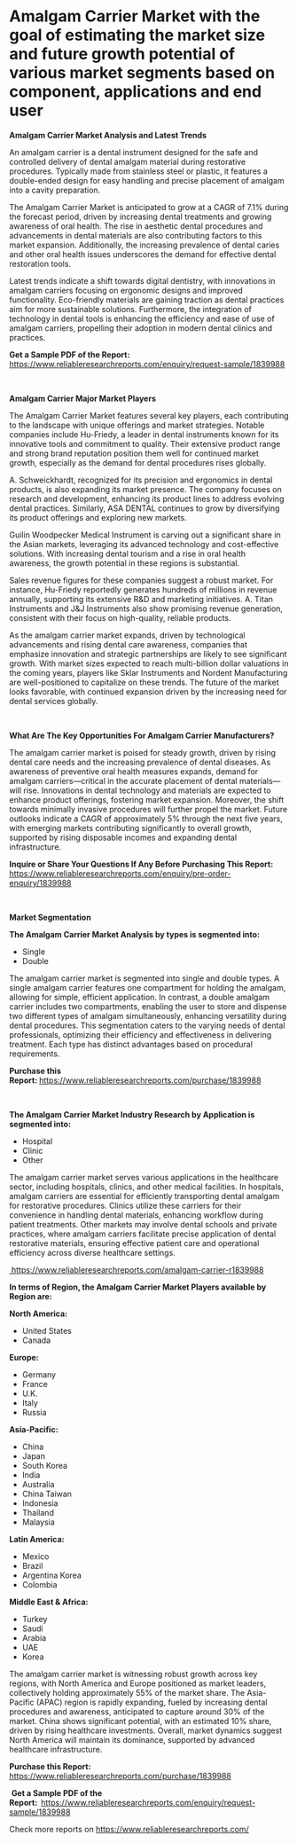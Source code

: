 <p><h1>Amalgam Carrier Market with the goal of estimating the market size and future growth potential of various market segments based on component, applications and end user</h1></p><p><strong>Amalgam Carrier Market Analysis and Latest Trends</strong></p>
<p><p>An amalgam carrier is a dental instrument designed for the safe and controlled delivery of dental amalgam material during restorative procedures. Typically made from stainless steel or plastic, it features a double-ended design for easy handling and precise placement of amalgam into a cavity preparation.</p><p>The Amalgam Carrier Market is anticipated to grow at a CAGR of 7.1% during the forecast period, driven by increasing dental treatments and growing awareness of oral health. The rise in aesthetic dental procedures and advancements in dental materials are also contributing factors to this market expansion. Additionally, the increasing prevalence of dental caries and other oral health issues underscores the demand for effective dental restoration tools.</p><p>Latest trends indicate a shift towards digital dentistry, with innovations in amalgam carriers focusing on ergonomic designs and improved functionality. Eco-friendly materials are gaining traction as dental practices aim for more sustainable solutions. Furthermore, the integration of technology in dental tools is enhancing the efficiency and ease of use of amalgam carriers, propelling their adoption in modern dental clinics and practices.</p></p>
<p><strong>Get a Sample PDF of the Report:&nbsp;</strong> <a href="https://www.reliableresearchreports.com/enquiry/request-sample/1839988?utm_campaign=2989&utm_medium=2&utm_source=Github&utm_content=ia&utm_term=03032025&utm_id=amalgam-carrier">https://www.reliableresearchreports.com/enquiry/request-sample/1839988</a></p>
<p>&nbsp;</p>
<p><strong>Amalgam Carrier Major Market Players</strong></p>
<p><p>The Amalgam Carrier Market features several key players, each contributing to the landscape with unique offerings and market strategies. Notable companies include Hu-Friedy, a leader in dental instruments known for its innovative tools and commitment to quality. Their extensive product range and strong brand reputation position them well for continued market growth, especially as the demand for dental procedures rises globally.</p><p>A. Schweickhardt, recognized for its precision and ergonomics in dental products, is also expanding its market presence. The company focuses on research and development, enhancing its product lines to address evolving dental practices. Similarly, ASA DENTAL continues to grow by diversifying its product offerings and exploring new markets.</p><p>Guilin Woodpecker Medical Instrument is carving out a significant share in the Asian markets, leveraging its advanced technology and cost-effective solutions. With increasing dental tourism and a rise in oral health awareness, the growth potential in these regions is substantial.</p><p>Sales revenue figures for these companies suggest a robust market. For instance, Hu-Friedy reportedly generates hundreds of millions in revenue annually, supporting its extensive R&D and marketing initiatives. A. Titan Instruments and J&J Instruments also show promising revenue generation, consistent with their focus on high-quality, reliable products.</p><p>As the amalgam carrier market expands, driven by technological advancements and rising dental care awareness, companies that emphasize innovation and strategic partnerships are likely to see significant growth. With market sizes expected to reach multi-billion dollar valuations in the coming years, players like Sklar Instruments and Nordent Manufacturing are well-positioned to capitalize on these trends. The future of the market looks favorable, with continued expansion driven by the increasing need for dental services globally.</p></p>
<p>&nbsp;</p>
<p><strong>What Are The Key Opportunities For Amalgam Carrier Manufacturers?</strong></p>
<p><p>The amalgam carrier market is poised for steady growth, driven by rising dental care needs and the increasing prevalence of dental diseases. As awareness of preventive oral health measures expands, demand for amalgam carriers—critical in the accurate placement of dental materials—will rise. Innovations in dental technology and materials are expected to enhance product offerings, fostering market expansion. Moreover, the shift towards minimally invasive procedures will further propel the market. Future outlooks indicate a CAGR of approximately 5% through the next five years, with emerging markets contributing significantly to overall growth, supported by rising disposable incomes and expanding dental infrastructure.</p></p>
<p><strong>Inquire or Share Your Questions If Any Before Purchasing This Report:</strong> <a href="https://www.reliableresearchreports.com/enquiry/pre-order-enquiry/1839988?utm_campaign=2989&utm_medium=2&utm_source=Github&utm_content=ia&utm_term=03032025&utm_id=amalgam-carrier">https://www.reliableresearchreports.com/enquiry/pre-order-enquiry/1839988</a></p>
<p>&nbsp;</p>
<p><strong>Market Segmentation</strong></p>
<p><strong>The Amalgam Carrier Market Analysis by types is segmented into:</strong></p>
<p><ul><li>Single</li><li>Double</li></ul></p>
<p><p>The amalgam carrier market is segmented into single and double types. A single amalgam carrier features one compartment for holding the amalgam, allowing for simple, efficient application. In contrast, a double amalgam carrier includes two compartments, enabling the user to store and dispense two different types of amalgam simultaneously, enhancing versatility during dental procedures. This segmentation caters to the varying needs of dental professionals, optimizing their efficiency and effectiveness in delivering treatment. Each type has distinct advantages based on procedural requirements.</p></p>
<p><strong>Purchase this Report:&nbsp;</strong><a href="https://www.reliableresearchreports.com/purchase/1839988?utm_campaign=2989&utm_medium=2&utm_source=Github&utm_content=ia&utm_term=03032025&utm_id=amalgam-carrier">https://www.reliableresearchreports.com/purchase/1839988</a></p>
<p>&nbsp;</p>
<p><strong>The Amalgam Carrier Market Industry Research by Application is segmented into:</strong></p>
<p><ul><li>Hospital</li><li>Clinic</li><li>Other</li></ul></p>
<p><p>The amalgam carrier market serves various applications in the healthcare sector, including hospitals, clinics, and other medical facilities. In hospitals, amalgam carriers are essential for efficiently transporting dental amalgam for restorative procedures. Clinics utilize these carriers for their convenience in handling dental materials, enhancing workflow during patient treatments. Other markets may involve dental schools and private practices, where amalgam carriers facilitate precise application of dental restorative materials, ensuring effective patient care and operational efficiency across diverse healthcare settings.</p></p>
<p><a href="https://www.reliableresearchreports.com/amalgam-carrier-r1839988?utm_campaign=2989&utm_medium=2&utm_source=Github&utm_content=ia&utm_term=03032025&utm_id=amalgam-carrier">&nbsp;https://www.reliableresearchreports.com/amalgam-carrier-r1839988</a></p>
<p><strong>In terms of Region, the Amalgam Carrier Market Players available by Region are:</strong></p>
<p>
    <p> <strong> North America: </strong>
        <ul>
            <li>United States</li>
            <li>Canada</li>
        </ul>
        </p> 
    <p> <strong> Europe: </strong>
        <ul>
            <li>Germany</li>
            <li>France</li>
            <li>U.K.</li>
            <li>Italy</li>
            <li>Russia</li>
        </ul>
        </p> 
    <p> <strong> Asia-Pacific: </strong>
        <ul>
            <li>China</li>
            <li>Japan</li>
            <li>South Korea</li>
            <li>India</li>
            <li>Australia</li>
            <li>China Taiwan</li>
            <li>Indonesia</li>
            <li>Thailand</li>
            <li>Malaysia</li>
        </ul>
        </p> 
    <p> <strong> Latin America: </strong>
        <ul>
            <li>Mexico</li>
            <li>Brazil</li>
            <li>Argentina Korea</li>
            <li>Colombia</li>
        </ul>
        </p> 
    <p> <strong> Middle East & Africa: </strong>
        <ul>
            <li>Turkey</li>
            <li>Saudi</li>
            <li>Arabia</li>
            <li>UAE</li>
            <li>Korea</li>
        </ul>
    </p>
    </p>
<p><p>The amalgam carrier market is witnessing robust growth across key regions, with North America and Europe positioned as market leaders, collectively holding approximately 55% of the market share. The Asia-Pacific (APAC) region is rapidly expanding, fueled by increasing dental procedures and awareness, anticipated to capture around 30% of the market. China shows significant potential, with an estimated 10% share, driven by rising healthcare investments. Overall, market dynamics suggest North America will maintain its dominance, supported by advanced healthcare infrastructure.</p></p>
<p><strong>Purchase this Report: </strong><a href="https://www.reliableresearchreports.com/purchase/1839988?utm_campaign=2989&utm_medium=2&utm_source=Github&utm_content=ia&utm_term=03032025&utm_id=amalgam-carrier">https://www.reliableresearchreports.com/purchase/1839988</a></p>
<p>&nbsp;<strong>Get a Sample PDF of the Report:&nbsp;&nbsp;</strong><a href="https://www.reliableresearchreports.com/enquiry/request-sample/1839988?utm_campaign=2989&utm_medium=2&utm_source=Github&utm_content=ia&utm_term=03032025&utm_id=amalgam-carrier">https://www.reliableresearchreports.com/enquiry/request-sample/1839988</a></p>
<p><strong></strong></p>
<p>Check more reports on <a href="https://www.reliableresearchreports.com/?utm_campaign=2989&utm_medium=2&utm_source=Github&utm_content=ia&utm_term=03032025&utm_id=amalgam-carrier">https://www.reliableresearchreports.com/</a></p>